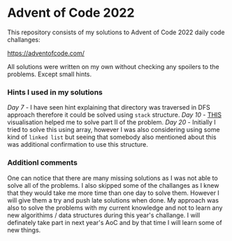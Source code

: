 # Advent of Code 2022

This repository consists of my solutions to Advent of Code 2022 daily code challanges:

https://adventofcode.com/

All solutions were written on my own without checking any spoilers to the problems. Except small hints.

### Hints I used in my solutions
_Day 7_ - I have seen hint explaining that directory was traversed in DFS approach therefore it could be solved using <code>stack</code> structure.
_Day 10_ - [THIS](https://www.reddit.com/r/adventofcode/comments/zhmsg2/2022_day_10_sprites_and_not_the_elf_kind/) visualisation helped me to solve part II of the problem.
_Day 20_ - Initially I tried to solve this using array, however I was also considering using some kind of <code>linked list</code> but seeing that somebody also mentioned about this was additional confirmation to use this structure.

### Additionl comments
One can notice that there are many missing solutions as I was not able to solve all of the problems. I also skipped some of the challanges as I knew that they would take me more time than one day to solve them. However I will give them a try and push late solutions when done. My approach was also to solve the problems with my current knowledge and not to learn any new algorithims / data structures during this year's challange. I will definately take part in next year's AoC and by that time I will learn some of new things.
